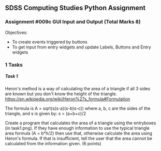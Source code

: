 ## SDSS Computing Studies Python Assignment
### Assignment #009c GUI Input and Output (Total Marks 8)

Objectives:
* To create events triggered by buttons
* To get input from entry widgets and update Labels, Buttons and Entry widgets



### 1 Tasks

##### Task 1
Heron's method is a way of calculating the area of a triangle if all 
3 sides are known but you don't know the height of the triangle.
https://en.wikipedia.org/wiki/Heron%27s_formula#Formulation

The formula is A = sqrt(s(s-a)(s-b)s-c))
where a, b, c are the sides of the triangle, and s is given by:
s = (a+b+c)/2

Create a program that calculates the area of a triangle using the
entryboxes (in task1.png).  If they have enough information to use the
typical triangle area formula (A = b*h/2) then use that, otherwise
calculate the area using Heron's formula.  If that is insufficient,
tell the user that the area cannot be calculated from the information 
given.
(6 points) 

